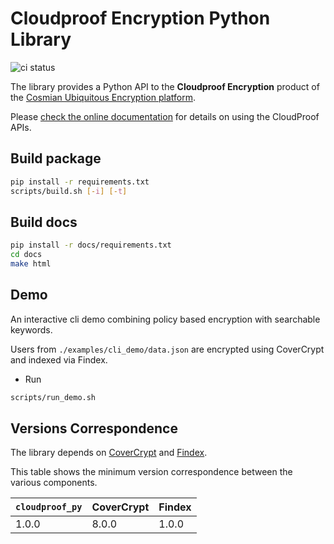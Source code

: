 # Cloudproof Encryption Python Library

![ci status](https://github.com/Cosmian/cloudproof_python/actions/workflows/ci.yml/badge.svg)

The library provides a Python API to the **Cloudproof Encryption** product of the [Cosmian Ubiquitous Encryption platform](https://cosmian.com).

Please [check the online documentation](https://docs.cosmian.com/cloudproof_encryption/use_cases_benefits/) for details on using the CloudProof APIs.

## Build package

```sh
pip install -r requirements.txt
scripts/build.sh [-i] [-t]
```

## Build docs

```sh
pip install -r docs/requirements.txt
cd docs
make html
```

## Demo

An interactive cli demo combining policy based encryption with searchable keywords.

Users from `./examples/cli_demo/data.json` are encrypted using CoverCrypt and indexed via Findex.

- Run

```sh
scripts/run_demo.sh
```

## Versions Correspondence

The library depends on [CoverCrypt](https://github.com/Cosmian/cover_crypt) and [Findex](https://github.com/Cosmian/findex).

This table shows the minimum version correspondence between the various components.

| `cloudproof_py` | CoverCrypt | Findex |
| --------------- | ---------- | ------ |
| 1.0.0           | 8.0.0      | 1.0.0  |
